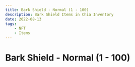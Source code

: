 ```yaml
---
title: Bark Shield - Normal (1 - 100)
description: Bark Shield Items in Chia Inventory
date: 2022-08-13
tags:
    - NFT
    - Items
---
```


# Bark Shield - Normal (1 - 100)

